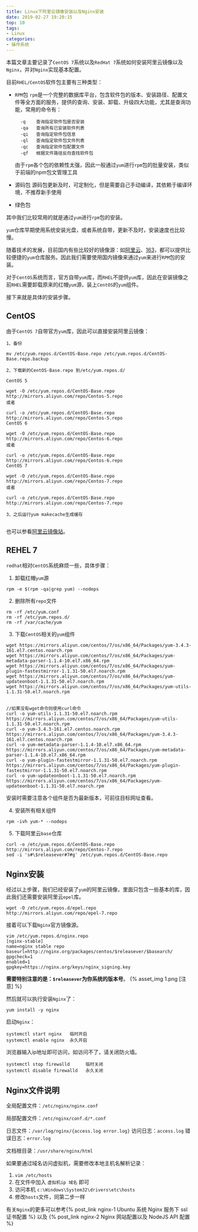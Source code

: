 ```yaml
---
title: Linux下阿里云镜像安装以及Nginx安装
date: 2019-02-27 19:20:15
top: 10
tags:
- Linux
categories:
- 操作系统
---
```

本篇文章主要记录了`CentOS 7`系统以及`RedHat 7`系统如何安装阿里云镜像以及`Nginx`，并对`Nginx`实现基本配置。

目前`RHEL/CentOS`软件包主要有三种类型：
- `RPM`包
  `rpm`是一个完整的数据库平台，包含软件包的版本、安装路径、配置文件等全方面的服务，提供的查询、安装、卸载、升级四大功能，尤其是查询功能，常用的命令有：

  ```
    -q    查询指定软件包是否安装
    -qa   查询所有已安装软件列表
    -qi   查询指定软件包信息
    -ql   查询指定软件包文件列表
    -qc   查询指定软件包配置文件
    -qf   根据文件路径反向查找软件包
  ```
  由于`rpm`各个包的依赖性太强，因此一般通过`yum`进行`rpm`包的批量安装，类似于前端的npm包文管理工具

- 源码包
  源码包更新及时，可定制化，但是需要自己手动编译，其依赖于编译环境，不推荐新手使用

- 绿色包

其中我们比较常用的就是通过`yum`进行`rpm`包的安装。

`yum`仓库早期使用系统安装光盘，或者系统自带，更新不及时，安装速度也比较慢。

随着技术的发展，目前国内有些比较好的镜像源：如[阿里云](https://opsx.alibaba.com/mirror)、[163](https://mirrors.163.com)，都可以提供比较便捷的`yum`仓库服务。因此我们需要使用国内镜像来通过`yum`来进行`RPM`包的安装。

对于`CentOS`系统而言，官方自带`yum`库，而`RHEL`不提供`yum`库，因此在安装镜像之前`RHEL`需要卸载原来的红帽`yum`源，装上`CentOS`的`yum`组件。

接下来就是具体的安装步骤。

## CentOS
由于`CentOS 7`自带官方`yum`库，因此可以直接安装阿里云镜像：
```
1、备份

mv /etc/yum.repos.d/CentOS-Base.repo /etc/yum.repos.d/CentOS-Base.repo.backup

2、下载新的CentOS-Base.repo 到/etc/yum.repos.d/

CentOS 5

wget -O /etc/yum.repos.d/CentOS-Base.repo http://mirrors.aliyun.com/repo/Centos-5.repo
或者

curl -o /etc/yum.repos.d/CentOS-Base.repo http://mirrors.aliyun.com/repo/Centos-5.repo
CentOS 6

wget -O /etc/yum.repos.d/CentOS-Base.repo http://mirrors.aliyun.com/repo/Centos-6.repo
或者

curl -o /etc/yum.repos.d/CentOS-Base.repo http://mirrors.aliyun.com/repo/Centos-6.repo
CentOS 7

wget -O /etc/yum.repos.d/CentOS-Base.repo http://mirrors.aliyun.com/repo/Centos-7.repo
或者

curl -o /etc/yum.repos.d/CentOS-Base.repo http://mirrors.aliyun.com/repo/Centos-7.repo

3、之后运行yum makecache生成缓存


```
也可以参看[阿里云镜像站](https://opsx.alibaba.com/mirror)。

## REHEL 7
`redhat`相对`CentOS`系统麻烦一些，具体步骤：

1. 卸载红帽`yum`源
```
rpm -e $(rpm -qa|grep yum) --nodeps
```

2. 删除所有`repo`文件
```
rm -rf /etc/yum.conf
rm -rf /etc/yum.repos.d/
rm -rf /var/cache/yum
```

3. 下载`CentOS`相关的`yum`组件
```
wget https://mirrors.aliyun.com/centos/7/os/x86_64/Packages/yum-3.4.3-161.el7.centos.noarch.rpm
wget https://mirrors.aliyun.com/centos/7/os/x86_64/Packages/yum-metadata-parser-1.1.4-10.el7.x86_64.rpm
wget https://mirrors.aliyun.com/centos/7/os/x86_64/Packages/yum-plugin-fastestmirror-1.1.31-50.el7.noarch.rpm
wget https://mirrors.aliyun.com/centos/7/os/x86_64/Packages/yum-updateonboot-1.1.31-50.el7.noarch.rpm
wget https://mirrors.aliyun.com/centos/7/os/x86_64/Packages/yum-utils-1.1.31-50.el7.noarch.rpm


//如果没有wget命令则使用curl命令
curl -o yum-utils-1.1.31-50.el7.noarch.rpm https://mirrors.aliyun.com/centos/7/os/x86_64/Packages/yum-utils-1.1.31-50.el7.noarch.rpm
curl -o yum-3.4.3-161.el7.centos.noarch.rpm https://mirrors.aliyun.com/centos/7/os/x86_64/Packages/yum-3.4.3-161.el7.centos.noarch.rpm
curl -o yum-metadata-parser-1.1.4-10.el7.x86_64.rpm https://mirrors.aliyun.com/centos/7/os/x86_64/Packages/yum-metadata-parser-1.1.4-10.el7.x86_64.rpm
curl -o yum-plugin-fastestmirror-1.1.31-50.el7.noarch.rpm https://mirrors.aliyun.com/centos/7/os/x86_64/Packages/yum-plugin-fastestmirror-1.1.31-50.el7.noarch.rpm
curl -o yum-updateonboot-1.1.31-50.el7.noarch.rpm https://mirrors.aliyun.com/centos/7/os/x86_64/Packages/yum-updateonboot-1.1.31-50.el7.noarch.rpm
```
安装时需要注意各个组件是否为最新版本，可前往目标网址查看。

4. 安装所有相关组件
```
rpm -ivh yum-* --nodeps
```

5. 下载阿里云`base`仓库
```
curl -o /etc/yum.repos.d/CentOS-Base.repo http://mirrors.aliyun.com/repo/Centos-7.repo
sed -i 's#\$releasever#7#g' /etc/yum.repos.d/CentOS-Base.repo

```

## Nginx安装

经过以上步骤，我们已经安装了`yum`的阿里云镜像，里面只包含一些基本的库，因此我们还需要安装阿里云`epel`库。
```
wget -O /etc/yum.repos.d/epel.repo http://mirrors.aliyun.com/repo/epel-7.repo
```

接着可以下载`Nginx`官方镜像源。
```
vim /etc/yum.repos.d/nginx.repo
[nginx-stable]
name=nginx stable repo
baseurl=http://nginx.org/packages/centos/$releasever/$basearch/
gpgcheck=1
enabled=1
gpgkey=https://nginx.org/keys/nginx_signing.key
```

**需要特别注意的是：`$releasever`为你系统的版本号**。
{% asset_img 1.png [注意] %}

然后就可以执行安装`Nginx`了：
```
yum install -y nginx
```
启动`Nginx`：
```
systemctl start nginx   临时开启
systemctl enable nginx  永久开启
```

浏览器输入ip地址即可访问，如访问不了，请关闭防火墙。
```
systemctl stop firewalld      临时关闭
systemctl disable firewalld   永久关闭
```

## Nginx文件说明
全局配置文件：`/etc/nginx/nginx.conf`

局部配置文件：`/etc/nginx/conf.d/*.conf`

日志文件：`/var/log/nginx/{access.log error.log}`
	访问日志：`access.log`
	错误日志：`error.log`

文档根目录：`/usr/share/nginx/html`	

如果要通过域名访问虚拟机，需要修改本地主机名解析记录：
1. `vim /etc/hosts`
2. 在文件中加入 `虚拟机ip 域名` 即可
3. 访问本机 `c:\Windows\System32\drivers\etc\hosts`
4. 修改`hosts`文件，同第二步一样

有关`Nginx`的更多可以参考{% post_link nginx-1 Ubuntu 系统 Nginx 服务下 ssl 证书配置 %} 以及 {% post_link nginx-2 Nginx 网站配置以及 NodeJS API 配置 %}
